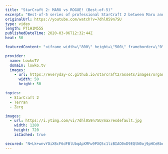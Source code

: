 ```yaml
---
title: "StarCraft 2: MARU vs ROGUE! (Best-of-5)"
excerpt: "Best-of-5 series of professional StarCraft 2 between Maru and Rogue. Both of these pro gamers are at the highest possible level of SC2. Maru is widely considered to be strongest Terran player in the world. Determining the best Zerg player in the world is harder to do as there are other top-level Zerg"
originalUrl: https://youtube.com/watch?v=7dhl059n7SU
type: video
length: PT1H1M55S
publishedDateTime: 2020-03-06T12:32:44Z
heat: 50

featuredContent: "<iframe width=\"800\" height=\"500\" frameborder=\"0\" src=\"https://www.youtube.com/embed/7dhl059n7SU\" allow=\"accelerometer; autoplay; encrypted-media; gyroscope; picture-in-picture\" allowfullscreen></iframe>"

provider:
  name: LowkoTV
  domain: lowko.tv
  images:
    - url: https://everyday-cc.github.io/starcraft2/assets/images/organizations/lowko.tv-50x50.jpg
      width: 50
      height: 50

topics:
  - StarCraft 2
  - Terran
  - Zerg

images:
  - url: https://i.ytimg.com/vi/7dhl059n7SU/maxresdefault.jpg
    width: 1280
    height: 720
    isCached: true

secured: "N+Lk+wnvYOiXBcF6dFBlUbqApXMFw9PXQ5c1lzBIAO0nD9EQtN0oj9pHCeBbdYvwF8543VsVEJmukjtCq8sbW0+YPHQz/WpsgbGITuTa8ymWFVylceWnxqCjIKYy4yh0tqZ7l32QgP0Oj2LBplDva72bAB1gqHR4Yb1/nOYsOW6901UkFnuRpoHw/1JNEdIzV2Zt1cFvZdgaE/7P+/u87VGLJB9Wo4+04nHPdc8jtl2fDfVkjFZNU+QW8wJXykr1L6yQV/59VR/AGNqwxA+9uxtkyfB+EFsgOh4/ruPIbrf+fCawGTktxrjK9Kz/rVS3jyaUqgOD25FpkyV9+ubAwEv6+q4zDiI7V1Ni0jNwmStnO2fF2XphsmKem5lJ9gYPnJ08bDmkTy4BpUa5QRleuTnDi4/Qn+7ifu6ooNuPfKAmziynT69LF8cVSWCQvctu;aDwFzW0VwZi8eH0hHkCPfA=="
---
```


